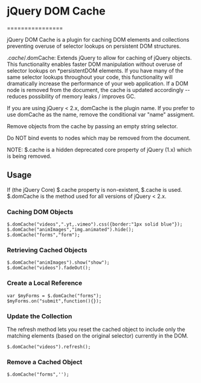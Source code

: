 # jQuery DOM Cache
================

jQuery DOM Cache is a plugin for caching DOM elements and collections preventing overuse of selector lookups on persistent DOM structures.

$.cache/$.domCache: Extends jQuery to allow for caching of jQuery objects.
This functionality enables faster DOM manipulation without overuse
of selector lookups on *persistentDOM elements. If you have many
of the same selector lookups throughout your code, this functionality
will dramatically increase the performance of your web application.
If a DOM node is removed from the document, the cache is updated accordingly -- reduces possibility of memory leaks / improves GC.

If you are using jQuery < 2.x, domCache is the plugin name. If you prefer
to use domCache as the name, remove the conditional var "name" assigment.

Remove objects from the cache by passing an empty string selector.

Do NOT bind events to nodes which may be removed from the document.

NOTE: $.cache is a hidden deprecated core property of jQuery (1.x) which is being removed.


## Usage

If (the jQuery Core) $.cache property is non-existent, $.cache is used.
$.domCache is the method used for all versions of jQuery < 2.x.

### Caching DOM Objects
	$.domCache("videos",".yt,.vimeo").css({border:"1px solid blue"});
	$.domCache("animImages","img.animated").hide();
	$.domCache("forms","form");

### Retrieving Cached Objects
	$.domCache("animImages").show("show");
	$.domCache("videos").fadeOut();

### Create a Local Reference
	var $myForms = $.domCache("forms");
	$myForms.on("submit",function(){});

### Update the Collection
The refresh method lets you reset the cached object to include only the matching elements (based on the original selector) currently in the DOM.

	$.domCache("videos").refresh();

### Remove a Cached Object
	$.domCache("forms",'');